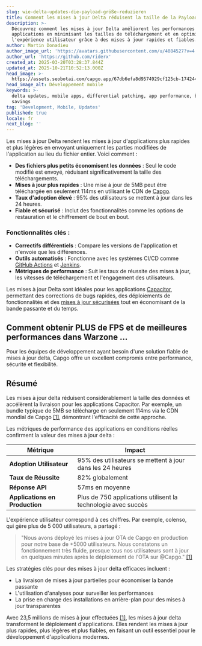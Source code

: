 ```yaml
---
slug: wie-delta-updates-die-payload-größe-reduzieren
title: Comment les mises à jour Delta réduisent la taille de la Payload
description: >-
  Découvrez comment les mises à jour Delta améliorent les performances des
  applications en minimisant les tailles de téléchargement et en optimisant
  l'expérience utilisateur grâce à des mises à jour rapides et fiables.
author: Martin Donadieu
author_image_url: 'https://avatars.githubusercontent.com/u/4084527?v=4'
author_url: 'https://github.com/riderx'
created_at: 2025-03-20T03:28:37.844Z
updated_at: 2025-10-21T10:52:13.000Z
head_image: >-
  https://assets.seobotai.com/capgo.app/67db6efa8d9574929cf125cb-1742441346400.jpg
head_image_alt: Développement mobile
keywords: >-
  delta updates, mobile apps, differential patching, app performance, bandwidth
  savings
tag: 'Development, Mobile, Updates'
published: true
locale: fr
next_blog: ''
---
```

Les mises à jour Delta rendent les mises à jour d'applications plus rapides et plus légères en envoyant uniquement les parties modifiées de l'application au lieu du fichier entier. Voici comment :

-   **Des fichiers plus petits économisent les données** : Seul le code modifié est envoyé, réduisant significativement la taille des téléchargements.
-   **Mises à jour plus rapides** : Une mise à jour de 5MB peut être téléchargée en seulement 114ms en utilisant le CDN de [Capgo](https://capgo.app/).
-   **Taux d'adoption élevé** : 95% des utilisateurs se mettent à jour dans les 24 heures.
-   **Fiable et sécurisé** : Inclut des fonctionnalités comme les options de restauration et le chiffrement de bout en bout.

### Fonctionnalités clés :

-   **Correctifs différentiels** : Compare les versions de l'application et n'envoie que les différences.
-   **Outils automatisés** : Fonctionne avec les systèmes CI/CD comme [GitHub Actions](https://docs.github.com/actions) et [Jenkins](https://www.jenkins.io/).
-   **Métriques de performance** : Suit les taux de réussite des mises à jour, les vitesses de téléchargement et l'engagement des utilisateurs.

Les mises à jour Delta sont idéales pour les applications [Capacitor](https://capacitorjs.com/), permettant des corrections de bugs rapides, des déploiements de fonctionnalités et des [mises à jour sécurisées](https://capgo.app/docs/live-updates/update-behavior/) tout en économisant de la bande passante et du temps.

## Comment obtenir PLUS de FPS et de meilleures performances dans Warzone ...

Pour les équipes de développement ayant besoin d'une solution fiable de mises à jour delta, Capgo offre un excellent compromis entre performance, sécurité et flexibilité.

## Résumé

Les mises à jour delta réduisent considérablement la taille des données et accélèrent la livraison pour les applications Capacitor. Par exemple, un bundle typique de 5MB se télécharge en seulement 114ms via le CDN mondial de Capgo [\[1\]](https://capgo.app/), démontrant l'efficacité de cette approche.

Les métriques de performance des applications en conditions réelles confirment la valeur des mises à jour delta :

| Métrique | Impact |
| --- | --- |
| **Adoption Utilisateur** | 95% des utilisateurs se mettent à jour dans les 24 heures |
| **Taux de Réussite** | 82% globalement |
| **Réponse API** | 57ms en moyenne |
| **Applications en Production** | Plus de 750 applications utilisent la technologie avec succès |

L'expérience utilisateur correspond à ces chiffres. Par exemple, colenso, qui gère plus de 5 000 utilisateurs, a partagé :

> "Nous avons déployé les mises à jour OTA de Capgo en production pour notre base de +5000 utilisateurs. Nous constatons un fonctionnement très fluide, presque tous nos utilisateurs sont à jour en quelques minutes après le déploiement de l'OTA sur @Capgo." [\[1\]](https://capgo.app/)

Les stratégies clés pour des mises à jour delta efficaces incluent :

-   La livraison de mises à jour partielles pour économiser la bande passante
-   L'utilisation d'analyses pour surveiller les performances
-   La prise en charge des installations en arrière-plan pour des mises à jour transparentes

Avec 23,5 millions de mises à jour effectuées [\[1\]](https://capgo.app/), les mises à jour delta transforment le déploiement d'applications. Elles rendent les mises à jour plus rapides, plus légères et plus fiables, en faisant un outil essentiel pour le développement d'applications modernes.
